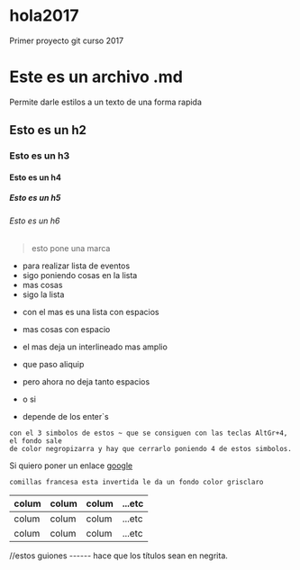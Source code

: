 # hola2017
Primer proyecto git curso 2017

# Este es un archivo .md
Permite darle estilos a un texto de una forma rapida

## Esto es un h2

### Esto es un h3

#### Esto es un h4

##### Esto es un h5

###### Esto es un h6

> esto pone una marca

- para realizar lista de eventos
- sigo poniendo cosas en la lista
- mas cosas
- sigo la lista

+ con el mas es una lista con espacios
+ mas cosas con espacio
+ el mas deja un interlineado mas amplio
+ que paso aliquip
+ pero ahora no deja tanto espacios

+ o si
+ depende de los enter`s

~~~
con el 3 simbolos de estos ~ que se consiguen con las teclas AltGr+4, el fondo sale
de color negropizarra y hay que cerrarlo poniendo 4 de estos simbolos.
~~~~
Si quiero poner un enlace [google](http://www.google.es)

`comillas francesa esta invertida le da un fondo color grisclaro`

|colum|colum|colum|...etc|
|-----|-----|-----|------|
|colum|colum|colum|...etc|
|colum|colum|colum|...etc|

 //estos guiones ------ hace que los títulos sean en negrita.
